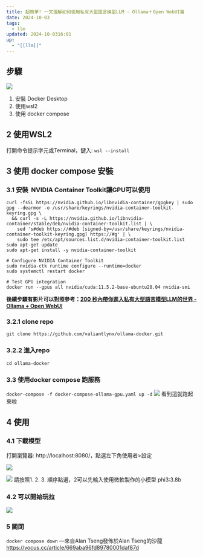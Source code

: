 ```yaml
---
title: 超簡單! 一文理解如何使用私有大型語言模型LLM - Ollama＋Open WebUI篇
date: 2024-10-03
tags:
  - llm
updated: 2024-10-0316:01
up:
  - "[[llm]]"
---
```


## 步驟

![](https://i.imgur.com/jycGc1B.png)
1. 安裝 Docker Desktop
2. 使用wsl2
3. 使用 docker compose


## 2 使用WSL2
打開命令提示字元或Terminal，鍵入: `wsl --install`
## 3 使用 docker compose 安裝
### 3.1 安裝  NVIDIA Container Toolkit讓GPU可以使用
```shell
curl -fsSL https://nvidia.github.io/libnvidia-container/gpgkey | sudo gpg --dearmor -o /usr/share/keyrings/nvidia-container-toolkit-keyring.gpg \
  && curl -s -L https://nvidia.github.io/libnvidia-container/stable/deb/nvidia-container-toolkit.list | \
    sed 's#deb https://#deb [signed-by=/usr/share/keyrings/nvidia-container-toolkit-keyring.gpg] https://#g' | \
    sudo tee /etc/apt/sources.list.d/nvidia-container-toolkit.list
sudo apt-get update
sudo apt-get install -y nvidia-container-toolkit

# Configure NVIDIA Container Toolkit
sudo nvidia-ctk runtime configure --runtime=docker
sudo systemctl restart docker

# Test GPU integration
docker run --gpus all nvidia/cuda:11.5.2-base-ubuntu20.04 nvidia-smi
```

**後續步驟有影片可以對照參考：[200 秒內帶你進入私有大型語言模型LLM的世界 - Ollama + Open WebUI](https://youtu.be/2NGVNUjdoe0?si=-IQvk7y2x583ysY6)**
### 3.2.1 clone repo
`git clone https://github.com/valiantlynx/ollama-docker.git`
### 3.2.2 進入repo
`cd ollama-docker`
### 3.3 使用docker compose 跑服務
`docker-compose -f docker-compose-ollama-gpu.yaml up -d`
![](https://i.imgur.com/GJKhDG5.png)
看到這就跑起來啦
## 4 使用
### 4.1 下載模型
打開瀏覽器: http://localhost:8080/，點選左下角使用者>設定

![](https://i.imgur.com/jbDwuxS.png)

![](https://i.imgur.com/R6uBbGk.png)
請按照1. 2. 3. 順序點選，2可以先輸入使用微軟製作的小模型 phi3:3.8b
### 4.2 可以開始玩拉 
![](https://i.imgur.com/0Mipwj2.png)
### 5 關閉
`docker compose down`
—來自Alan Tseng發佈於Alan Tseng的沙龍 https://vocus.cc/article/669aba96fd89780001daf87d